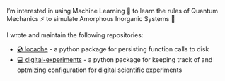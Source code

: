 I’m interested in using Machine Learning 🤖 to learn the rules of Quantum Mechanics ⚡️ to simulate Amorphous Inorganic Systems 🧪

I wrote and maintain the following repositories:
- [💿 locache](https://github.com/jla-gardner/local-cache) - a python package for persisting function calls to disk
- [💻 digital-experiments](https://github.com/jla-gardner/digital_experiments) - a python package for keeping track of and optmizing configuration for digital scientific experiments


<!---
jla-gardner/jla-gardner is a ✨ special ✨ repository because its `README.md` (this file) appears on your GitHub profile.
You can click the Preview link to take a look at your changes.
--->
